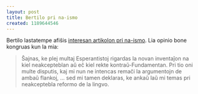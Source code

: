 ```yaml
---
layout: post
title: Bertilo pri na-ismo
created: 1189644546
---
```

Bertilo lastatempe afiŝis [interesan artikolon pri na-ismo](http://lingvakritiko.com/2007/08/21/pri-la-na-ismo/).  Lia opinio bone kongruas kun la mia:

> Ŝajnas, ke plej multaj Esperantistoj rigardas la novan inventaĵon na kiel neakcepteblan aŭ eĉ kiel rekte kontraŭ-Fundamentan. Pri tio oni multe disputis, kaj mi nun ne intencas remaĉi la argumentojn de ambaŭ flankoj, ... sed mi tamen deklaras, ke ankaŭ laŭ mi temas pri neakceptebla reformo de la lingvo.
